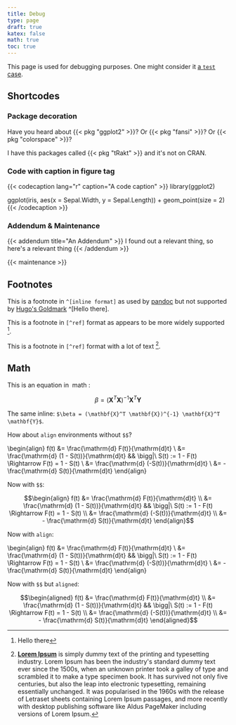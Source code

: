 ```yaml
---
title: Debug
type: page
draft: true
katex: false
math: true
toc: true
---
```


This page is used for debugging purposes.
One might consider it [a `test` case](/debug).

## Shortcodes

### Package decoration

Have you heard about {{< pkg "ggplot2" >}}?
Or {{< pkg "fansi" >}}? 
Or {{< pkg "colorspace" >}}?

I have this packages called {{< pkg "tRakt" >}} and it's not on CRAN.

### Code with caption in figure tag

{{< codecaption lang="r" caption="A code caption" >}}
library(ggplot2)

ggplot(iris, aes(x = Sepal.Width, y = Sepal.Length)) +
  geom_point(size = 2)
{{< /codecaption >}}

### Addendum & Maintenance

{{< addendum title="An Addendum" >}}
I found out a relevant thing, so here's a relevant thing
{{< /addendum >}}

{{< maintenance >}}

## Footnotes

This is a footnote in `^[inline format]` as used by [pandoc](https://pandoc.org/MANUAL.html#footnotes) but not supported by [Hugo's Goldmark](https://gohugo.io/getting-started/configuration-markup/#goldmark) ^[Hello there].

This is a footnote in `[^ref]` format as appears to be more widely supported [^ref].

This is a footnote in `[^ref]` format with a lot of text [^longtext].

## Math

This is an equation in $‌$ math $‌$:

$$\beta = (\mathbf{X}^T \mathbf{X})^{-1} \mathbf{X}^T \mathbf{Y}$$

The same inline: `$\beta = (\mathbf{X}^T \mathbf{X})^{-1} \mathbf{X}^T \mathbf{Y}$`.

How about `align` environments without `$$`?

\begin{align}
f(t) &= \frac{\mathrm{d} F(t)}{\mathrm{d}t} \\
&= \frac{\mathrm{d} (1 - S(t))}{\mathrm{d}t} && \bigg|\ S(t) := 1 - F(t) \Rightarrow F(t) = 1 - S(t) \\
&= \frac{\mathrm{d} (-S(t))}{\mathrm{d}t} \\
&= - \frac{\mathrm{d} S(t)}{\mathrm{d}t}
\end{align}

Now with `$$`:

$$\begin{align}
f(t) &= \frac{\mathrm{d} F(t)}{\mathrm{d}t} \\
&= \frac{\mathrm{d} (1 - S(t))}{\mathrm{d}t} && \bigg|\ S(t) := 1 - F(t) \Rightarrow F(t) = 1 - S(t) \\
&= \frac{\mathrm{d} (-S(t))}{\mathrm{d}t} \\
&= - \frac{\mathrm{d} S(t)}{\mathrm{d}t}
\end{align}$$

Now with `align`:

\begin{align}
f(t) &= \frac{\mathrm{d} F(t)}{\mathrm{d}t} \\
&= \frac{\mathrm{d} (1 - S(t))}{\mathrm{d}t} && \bigg|\ S(t) := 1 - F(t) \Rightarrow F(t) = 1 - S(t) \\
&= \frac{\mathrm{d} (-S(t))}{\mathrm{d}t} \\
&= - \frac{\mathrm{d} S(t)}{\mathrm{d}t}
\end{align}

Now with `$$` but `aligned`:

$$\begin{aligned}
f(t) &= \frac{\mathrm{d} F(t)}{\mathrm{d}t} \\
&= \frac{\mathrm{d} (1 - S(t))}{\mathrm{d}t} && \bigg|\ S(t) := 1 - F(t) \Rightarrow F(t) = 1 - S(t) \\
&= \frac{\mathrm{d} (-S(t))}{\mathrm{d}t} \\
&= - \frac{\mathrm{d} S(t)}{\mathrm{d}t}
\end{aligned}$$

[^ref]: Hello there
[^longtext]: [**Lorem Ipsum**](https://lipsum.com/) is simply dummy text of the printing and typesetting industry. Lorem Ipsum has been the industry's standard dummy text ever since the 1500s, when an unknown printer took a galley of type and scrambled it to make a type specimen book. It has survived not only five centuries, but also the leap into electronic typesetting, remaining essentially unchanged. It was popularised in the 1960s with the release of Letraset sheets containing Lorem Ipsum passages, and more recently with desktop publishing software like Aldus PageMaker including versions of Lorem Ipsum.
